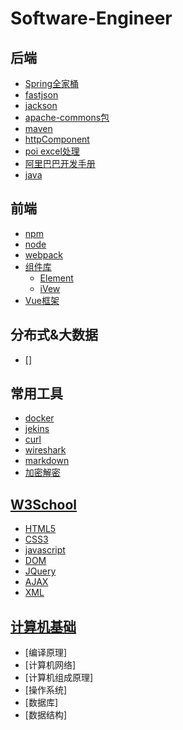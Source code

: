 # Software-Engineer
## 后端
- [Spring全家桶](./spring)
- [fastjson](./fastjson)
- [jackson](./jackson)
- [apache-commons包](./apache-commons)
- [maven](./apache-maven)
- [httpComponent](./apache-httpcomponents)
- [poi excel处理](./poi)
- [阿里巴巴开发手册](./code)
- [java](./java)
## 前端
- [npm](./npm)
- [node](./node)
- [webpack](./webpack)
- [组件库](./components)
  - [Element](./components/element)
  - [iVew](./components/iVew)
-  [Vue框架](./vue)
## 分布式&大数据
- []
## 常用工具
- [docker](./docker)
- [jekins](./jekins)
- [curl](./curl)
- [wireshark](./wireshark)
- [markdown](./markdown)
- [加密解密](./encrypt&decrypt)
## [W3School](./W3)
- [HTML5](./W3/HTML5)
- [CSS3](./W3/CSS3)
- [javascript](./w3/javascript)
- [DOM](./w3/DOM)
- [JQuery](./w3/jQUery)
- [AJAX](./w3/AJAX)
- [XML](./w3/XML)
## [计算机基础](./计算机基础)
- [编译原理]
- [计算机网络]
- [计算机组成原理]
- [操作系统]
- [数据库]
- [数据结构]
